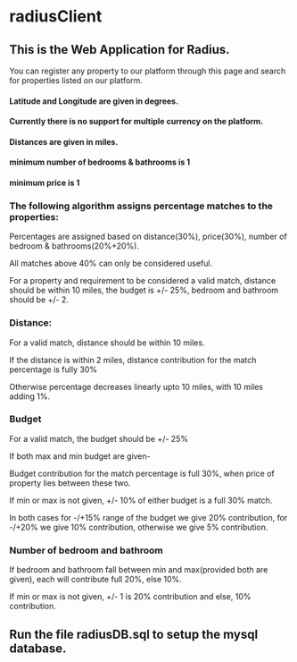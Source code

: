 # radiusClient

## This is the Web Application for Radius. 
You can register any property to our platform through this page and search for properties listed on our platform.

#### Latitude and Longitude are given in degrees. 
#### Currently there is no support for multiple currency on the platform.
#### Distances are given in miles.
#### minimum number of bedrooms & bathrooms is 1
#### minimum price is 1

### The following algorithm assigns percentage matches to the properties:
Percentages are assigned based on distance(30%), price(30%), number of bedroom & bathrooms(20%+20%).

All matches above 40% can only be considered useful.

For a property and requirement to be considered a valid match, distance should be within 10 miles, the budget is +/- 25%, bedroom and bathroom should be +/- 2.

### Distance:
For a valid match, distance should be within 10 miles.

If the distance is within 2 miles, distance contribution for the match percentage is fully 30%

Otherwise percentage decreases linearly upto 10 miles, with 10 miles adding 1%.

### Budget
For a valid match, the budget should be +/- 25%

If both max and min budget are given-

  Budget contribution for the match percentage is full 30%, when price of property lies between these two. 
  
If min or max is not given, +/- 10% of either budget is a full 30% match.

In both cases for -/+15% range of the budget we give 20% contribution, for -/+20% we give 10% contribution, otherwise we give 5% contribution.

### Number of bedroom and bathroom
If bedroom and bathroom fall between min and max(provided both are given), each will contribute full 20%, else 10%.

If min or max is not given, +/- 1 is 20% contribution and else, 10% contribution.


## Run the file radiusDB.sql to setup the mysql database.
